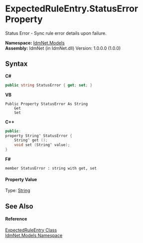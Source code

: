 # ExpectedRuleEntry.StatusError Property 
 

Status Error - Sync rule error details upon failure.

**Namespace:**&nbsp;<a href="N_IdmNet_Models">IdmNet.Models</a><br />**Assembly:**&nbsp;IdmNet (in IdmNet.dll) Version: 1.0.0.0 (1.0.0)

## Syntax

**C#**<br />
``` C#
public string StatusError { get; set; }
```

**VB**<br />
``` VB
Public Property StatusError As String
	Get
	Set
```

**C++**<br />
``` C++
public:
property String^ StatusError {
	String^ get ();
	void set (String^ value);
}
```

**F#**<br />
``` F#
member StatusError : string with get, set

```


#### Property Value
Type: <a href="http://msdn2.microsoft.com/en-us/library/s1wwdcbf" target="_blank">String</a>

## See Also


#### Reference
<a href="T_IdmNet_Models_ExpectedRuleEntry">ExpectedRuleEntry Class</a><br /><a href="N_IdmNet_Models">IdmNet.Models Namespace</a><br />